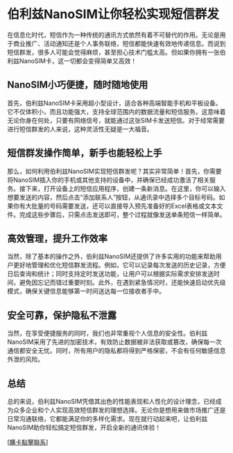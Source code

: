 # 伯利兹NanoSIM让你轻松实现短信群发

在信息化时代，短信作为一种传统的通讯方式依然有着不可替代的作用。无论是用于商业推广、活动通知还是个人事务联络，短信都能快速有效地传递信息。而说到短信群发，很多人可能会觉得麻烦，甚至担心技术门槛太高。但如果你拥有一张伯利兹NanoSIM卡，这一切都会变得简单又高效！

## NanoSIM小巧便捷，随时随地使用

首先，伯利兹NanoSIM卡采用超小型设计，适合各种高端智能手机和平板设备。它不仅体积小，而且功能强大，支持全球范围内的数据流量和短信服务。这意味着无论你身在何处，只要有网络信号，就能通过这张SIM卡发送短信。对于经常需要进行短信群发的人来说，这种灵活性无疑是一大福音。

## 短信群发操作简单，新手也能轻松上手

那么，如何利用伯利兹NanoSIM实现短信群发呢？其实非常简单！首先，你需要将NanoSIM插入你的手机或其他支持的设备中，并确保已经成功激活了相关服务。接下来，打开设备上的短信应用程序，创建一条新消息。在这里，你可以输入想要发送的内容，然后点击“添加联系人”按钮，从通讯录中选择多个目标号码。如果你有大批量的号码需要发送，还可以直接导入预先准备好的Excel表格或文本文件。完成这些步骤后，只需点击发送即可，整个过程就像发送单条短信一样简单。

## 高效管理，提升工作效率

当然，除了基本的操作之外，伯利兹NanoSIM还提供了许多实用的功能来帮助用户更好地管理和优化短信群发流程。例如，它可以记录每次发送的历史记录，方便日后查询和统计；同时支持定时发送功能，让用户可以根据实际需求安排发送时间，避免因忘记而错过重要时刻。此外，在遇到紧急情况时，还能快速启动优先级模式，确保关键信息能够第一时间送达每一位接收者手中。

## 安全可靠，保护隐私不泄露

当然，在享受便捷服务的同时，我们也非常重视个人信息的安全性。伯利兹NanoSIM采用了先进的加密技术，有效防止数据被非法获取或篡改，确保每一次通信都安全无忧。同时，所有用户的隐私都将得到严格保密，不会有任何敏感信息外泄的风险。

## 总结

总的来说，伯利兹NanoSIM凭借其出色的性能表现和人性化的设计理念，已经成为众多企业和个人实现高效短信群发的理想选择。无论你是想用来做市场推广还是日常沟通联络，它都能满足你的多样化需求。现在就行动起来吧，让伯利兹NanoSIM助你轻松搞定短信群发，开启全新的通讯体验！

[[購卡點擊聯系](https://t.me/s/esim1088)]